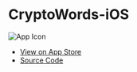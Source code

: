 # CryptoWords-iOS

![App Icon](https://github.com/simon-bonnedahl/CryptoWords-iOS/blob/main/Resources/Images.xcassets/AppIcon.appiconset/180.png)
- [View on App Store](https://apps.apple.com/az/app/codenames-cast/id1603260937?uo=2)
- [Source Code](https://github.com/simon-bonnedahl/CryptoWords-iOS/tree/main/CryptoWords/Classes)
